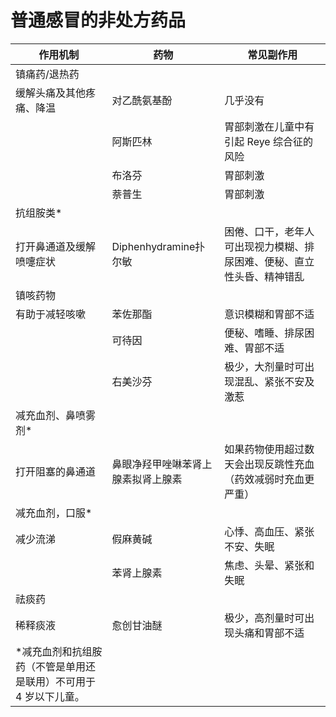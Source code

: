 # 普通感冒的非处方药品

| 作用机制|药物|常见副作用|
| ------- | ------- | ------- |
| 镇痛药/退热药  |         |       |
| 缓解头痛及其他疼痛、降温  | 对乙酰氨基酚    | 几乎没有    |
|                                                              | 阿斯匹林 | 胃部刺激在儿童中有引起 Reye 综合征的风险 |
|                                                              | 布洛芬 | 胃部刺激  |
|                                                              | 萘普生 | 胃部刺激      |
| 抗组胺类*          |           |          |
| 打开鼻通道及缓解喷嚏症状         | Diphenhydramine扑尔敏   | 困倦、口干，老年人可出现视力模糊、排尿困难、便秘、直立性头昏、精神错乱 |
| 镇咳药物        |                                    |                                                              |
| 有助于减轻咳嗽                                               | 苯佐那酯                           | 意识模糊和胃部不适                                           |
|                                                              | 可待因                             | 便秘、嗜睡、排尿困难、胃部不适                               |
|                                                              | 右美沙芬                           | 极少，大剂量时可出现混乱、紧张不安及激惹                     |
| 减充血剂、鼻喷雾剂*                                          |                                    |                                                              |
| 打开阻塞的鼻通道                                             | 鼻眼净羟甲唑啉苯肾上腺素拟肾上腺素 | 如果药物使用超过数天会出现反跳性充血（药效减弱时充血更严重） |
| 减充血剂，口服*                                              |                                    |                                                              |
| 减少流涕                                                     | 假麻黄碱                           | 心悸、高血压、紧张不安、失眠                                 |
|                                                              | 苯肾上腺素                         | 焦虑、头晕、紧张和失眠                                       |
| 祛痰药                                                       |                                    |                                                              |
| 稀释痰液                                                     | 愈创甘油醚                         | 极少，高剂量时可出现头痛和胃部不适                           |
| *减充血剂和抗组胺药（不管是单用还是联用）不可用于 4 岁以下儿童。 |                                    |                                                              |

